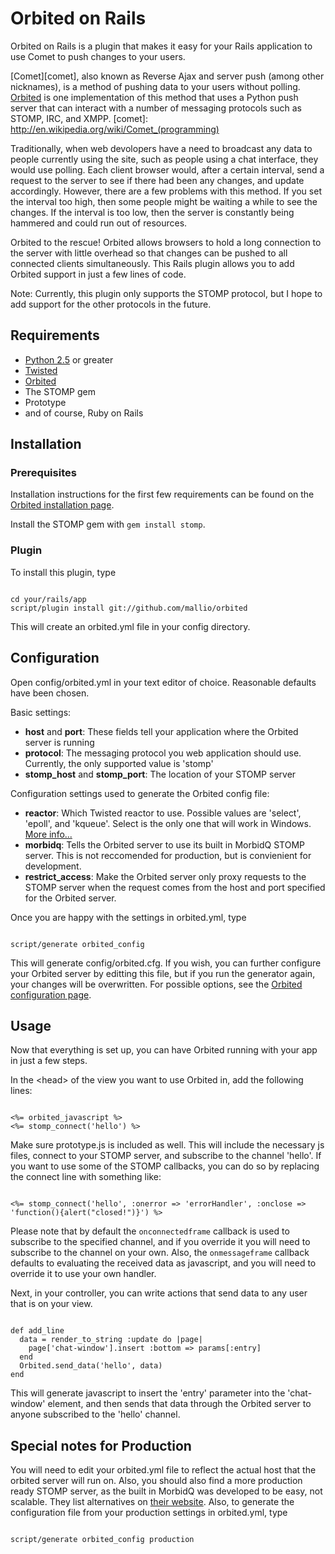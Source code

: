 # Orbited on Rails

Orbited on Rails is a plugin that makes it easy for your Rails application to use Comet to push changes to your users.

[Comet][comet], also known as Reverse Ajax and server push (among other nicknames),
is a method of pushing data to your users without polling. [Orbited](htttp://orbited.org) is one implementation of this
method that uses a Python push server that can interact with a number of messaging protocols such as STOMP, IRC, and XMPP.
[comet]: http://en.wikipedia.org/wiki/Comet_(programming)

Traditionally, when web devolopers have a need to broadcast any data to people currently using the site, such as people
using a chat interface, they would use polling. Each client browser would, after a certain interval, send a request
to the server to see if there had been any changes, and update accordingly. However, there are a few problems with this
method. If you set the interval too high, then some people might be waiting a while to see the changes. If the interval
is too low, then the server is constantly being hammered and could run out of resources.

Orbited to the rescue! Orbited allows browsers to hold a long connection to the server with little overhead so that
changes can be pushed to all connected clients simultaneously. This Rails plugin allows you to add Orbited support
in just a few lines of code.

Note:
Currently, this plugin only supports the STOMP protocol, but I hope to add support for the other protocols in the future.

## Requirements

- [Python 2.5](http://www.python.org/) or greater
- [Twisted](http://twistedmatrix.com/trac/)
- [Orbited](http://orbited.org)
- The STOMP gem
- Prototype
- and of course, Ruby on Rails

## Installation

### Prerequisites

Installation instructions for the first few requirements can be found on the [Orbited installation page](http://orbited.org/wiki/Installation).

Install the STOMP gem with <code>gem install stomp</code>.

### Plugin

To install this plugin, type
<pre><code>
cd your/rails/app
script/plugin install git://github.com/mallio/orbited
</code></pre>

This will create an orbited.yml file in your config directory. 

## Configuration

Open config/orbited.yml in your text editor of choice. Reasonable defaults have been chosen.

Basic settings:
- **host** and **port**: These fields tell your application where the Orbited server is running 
- **protocol**: The messaging protocol you web application should use. Currently, the only supported value is 'stomp'
- **stomp_host** and **stomp_port**: The location of your STOMP server

Configuration settings used to generate the Orbited config file:
- **reactor**: Which Twisted reactor to use. Possible values are 'select', 'epoll', and 'kqueue'. Select is the only one that will work in Windows. [More info...](http://orbited.org/wiki/Configuration#reactor)
- **morbidq**: Tells the Orbited server to use its built in MorbidQ STOMP server. This is not reccomended for production, but is convienient for development.
- **restrict_access**: Make the Orbited server only proxy requests to the STOMP server when the request comes from the host and port specified for the Orbited server.

Once you are happy with the settings in orbited.yml, type

<pre><code>
script/generate orbited_config
</code></pre>

This will generate config/orbited.cfg. If you wish, you can further configure your Orbited server by editting this file, but if you run the generator again,
your changes will be overwritten. For possible options, see the [Orbited configuration page](http://orbited.org/wiki/Configuration).

## Usage

Now that everything is set up, you can have Orbited running with your app in just a few steps. 

In the &lt;head&gt; of the view you want to use Orbited in, add the following lines:

<pre><code>
<%= orbited_javascript %>
<%= stomp_connect('hello') %>
</code></pre>

Make sure prototype.js is included as well. This will include the necessary js files, connect to your STOMP server, and subscribe to the channel 'hello'.
If you want to use some of the STOMP callbacks, you can do so by replacing the connect line with something like:

<pre><code>
<%= stomp_connect('hello', :onerror => 'errorHandler', :onclose => 'function(){alert("closed!")}') %>
</code></pre>

Please note that by default the <code>onconnectedframe</code> callback is used to subscribe to the specified channel, and if you override it you will
need to subscribe to the channel on your own. Also, the <code>onmessageframe</code> callback defaults to evaluating the received data as javascript, and you
will need to override it to use your own handler.

Next, in your controller, you can write actions that send data to any user that is on your view.

<pre><code>
def add_line
  data = render_to_string :update do |page|
  	page['chat-window'].insert :bottom => params[:entry]
  end
  Orbited.send_data('hello', data)
end
</code></pre>

This will generate javascript to insert the 'entry' parameter into the 'chat-window' element, and then sends that data through the Orbited server to anyone
subscribed to the 'hello' channel.

## Special notes for Production

You will need to edit your orbited.yml file to reflect the actual host that the orbited server will run on. Also, you should also find a more production
ready STOMP server, as the built in MorbidQ was developed to be easy, not scalable. They list alternatives on [their website](http://morbidq.com/). Also,
to generate the configuration file from your production settings in orbited.yml, type

<pre><code>
script/generate orbited_config production
</code></pre>

